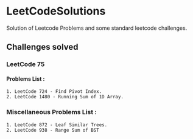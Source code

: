 # LeetCodeSolutions
Solution of Leetcode Problems and some standard leetcode challenges.

## Challenges solved 
### LeetCode 75
#### Problems List :
    1. LeetCode 724 - Find Pivot Index.
    2. LeetCode 1480 - Running Sum of 1D Array.

### Miscellaneous Problems List :
    1. LeetCode 872 - Leaf Similar Trees.
    2. LeetCode 938 - Range Sum of BST

